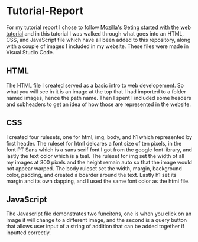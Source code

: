 # Tutorial-Report
For my tutorial report I chose to follow [Mozilla's Geting started with the web tutorial](https://developer.mozilla.org/en-US/docs/Learn/Getting_started_with_the_web) and in this tutorial I was walked through what goes into an HTML, CSS, and JavaScript file which have all been added to this repository, along with a couple of images I included in my website. These files were made in Visual Studio Code. 

## HTML
The HTML file I created served as a basic intro to web developement. So what you will see in it is an image at the top that I had imported to a folder named images, hence the path name. Then I spent I included some headers and subheaders to get an idea of how those are represented in the website.

## CSS
I created four rulesets, one for html, img, body, and h1 which represented by first header. The ruleset for html delcares a font size of ten pixels, in the font PT Sans which is a sans serif font I got from the google font library, and lastly the text color which is a teal. The ruleset for img set the width of all my images at 300 pixels and the height remain auto so that the image would not appear warped. The body ruleset set the width, margin, background color, padding, and created a boarder around the text. Lastly h1 set its margin and its own dapping, and I used the same font color as the html file.

## JavaScript
The Javascript file demonstrates two funcitons, one is when you click on an image it will change to a different image, and the second is a query button that allows user input of a string of addition that can be added together if inputted correctly. 
